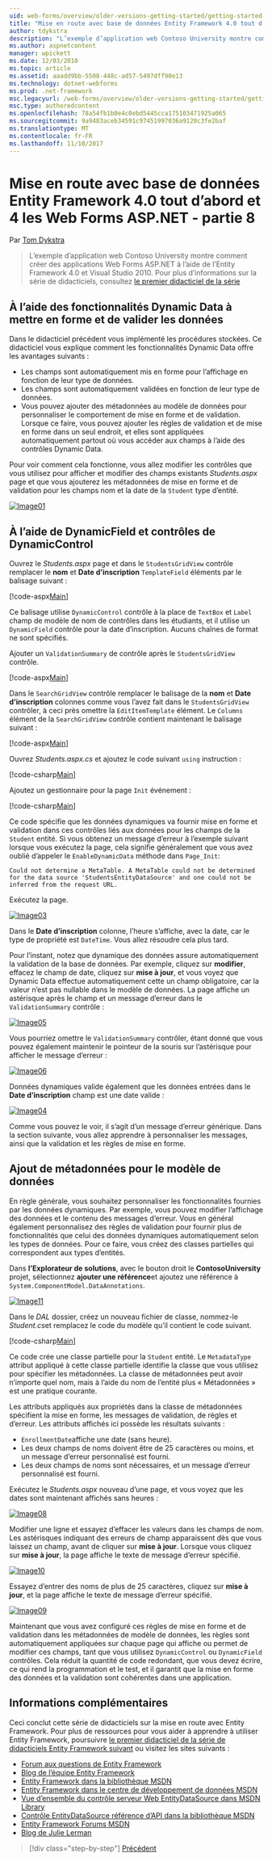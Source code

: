 ```yaml
---
uid: web-forms/overview/older-versions-getting-started/getting-started-with-ef/the-entity-framework-and-aspnet-getting-started-part-8
title: "Mise en route avec base de données Entity Framework 4.0 tout d’abord et 4 d’ASP.NET Web Forms - partie 8 | Documents Microsoft"
author: tdykstra
description: "L’exemple d’application web Contoso University montre comment créer des applications Web Forms ASP.NET à l’aide d’Entity Framework. L’exemple d’application est en cours..."
ms.author: aspnetcontent
manager: wpickett
ms.date: 12/03/2010
ms.topic: article
ms.assetid: aaadd9bb-5508-448c-ad57-5497dff90e13
ms.technology: dotnet-webforms
ms.prod: .net-framework
msc.legacyurl: /web-forms/overview/older-versions-getting-started/getting-started-with-ef/the-entity-framework-and-aspnet-getting-started-part-8
msc.type: authoredcontent
ms.openlocfilehash: 78a54fb1b0e4c0ebd5445cca175103471925a065
ms.sourcegitcommit: 9a9483aceb34591c97451997036a9120c3fe2baf
ms.translationtype: MT
ms.contentlocale: fr-FR
ms.lasthandoff: 11/10/2017
---
```

<a name="getting-started-with-entity-framework-40-database-first-and-aspnet-4-web-forms---part-8"></a>Mise en route avec base de données Entity Framework 4.0 tout d’abord et 4 les Web Forms ASP.NET - partie 8
====================
Par [Tom Dykstra](https://github.com/tdykstra)

> L’exemple d’application web Contoso University montre comment créer des applications Web Forms ASP.NET à l’aide de l’Entity Framework 4.0 et Visual Studio 2010. Pour plus d’informations sur la série de didacticiels, consultez [le premier didacticiel de la série](the-entity-framework-and-aspnet-getting-started-part-1.md)


## <a name="using-dynamic-data-functionality-to-format-and-validate-data"></a>À l’aide des fonctionnalités Dynamic Data à mettre en forme et de valider les données

Dans le didacticiel précédent vous implémenté les procédures stockées. Ce didacticiel vous explique comment les fonctionnalités Dynamic Data offre les avantages suivants :

- Les champs sont automatiquement mis en forme pour l’affichage en fonction de leur type de données.
- Les champs sont automatiquement validées en fonction de leur type de données.
- Vous pouvez ajouter des métadonnées au modèle de données pour personnaliser le comportement de mise en forme et de validation. Lorsque ce faire, vous pouvez ajouter les règles de validation et de mise en forme dans un seul endroit, et elles sont appliquées automatiquement partout où vous accéder aux champs à l’aide des contrôles Dynamic Data.

Pour voir comment cela fonctionne, vous allez modifier les contrôles que vous utilisez pour afficher et modifier des champs existants *Students.aspx* page et que vous ajouterez les métadonnées de mise en forme et de validation pour les champs nom et la date de la `Student` type d’entité.

[![Image01](the-entity-framework-and-aspnet-getting-started-part-8/_static/image2.png)](the-entity-framework-and-aspnet-getting-started-part-8/_static/image1.png)

## <a name="using-dynamicfield-and-dynamiccontrol-controls"></a>À l’aide de DynamicField et contrôles de DynamicControl

Ouvrez le *Students.aspx* page et dans le `StudentsGridView` contrôle remplacer le **nom** et **Date d’inscription** `TemplateField` éléments par le balisage suivant :

[!code-aspx[Main](the-entity-framework-and-aspnet-getting-started-part-8/samples/sample1.aspx)]

Ce balisage utilise `DynamicControl` contrôle à la place de `TextBox` et `Label` champ de modèle de nom de contrôles dans les étudiants, et il utilise un `DynamicField` contrôle pour la date d’inscription. Aucuns chaînes de format ne sont spécifiés.

Ajouter un `ValidationSummary` de contrôle après le `StudentsGridView` contrôle.

[!code-aspx[Main](the-entity-framework-and-aspnet-getting-started-part-8/samples/sample2.aspx)]

Dans le `SearchGridView` contrôle remplacer le balisage de la **nom** et **Date d’inscription** colonnes comme vous l’avez fait dans le `StudentsGridView` contrôler, à ceci près omettre la `EditItemTemplate` élément. Le `Columns` élément de la `SearchGridView` contrôle contient maintenant le balisage suivant :

[!code-aspx[Main](the-entity-framework-and-aspnet-getting-started-part-8/samples/sample3.aspx)]

Ouvrez *Students.aspx.cs* et ajoutez le code suivant `using` instruction :

[!code-csharp[Main](the-entity-framework-and-aspnet-getting-started-part-8/samples/sample4.cs)]

Ajoutez un gestionnaire pour la page `Init` événement :

[!code-csharp[Main](the-entity-framework-and-aspnet-getting-started-part-8/samples/sample5.cs)]

Ce code spécifie que les données dynamiques va fournir mise en forme et validation dans ces contrôles liés aux données pour les champs de la `Student` entité. Si vous obtenez un message d’erreur à l’exemple suivant lorsque vous exécutez la page, cela signifie généralement que vous avez oublié d’appeler le `EnableDynamicData` méthode dans `Page_Init`:

`Could not determine a MetaTable. A MetaTable could not be determined for the data source 'StudentsEntityDataSource' and one could not be inferred from the request URL.`

Exécutez la page.

[![Image03](the-entity-framework-and-aspnet-getting-started-part-8/_static/image4.png)](the-entity-framework-and-aspnet-getting-started-part-8/_static/image3.png)

Dans le **Date d’inscription** colonne, l’heure s’affiche, avec la date, car le type de propriété est `DateTime`. Vous allez résoudre cela plus tard.

Pour l’instant, notez que dynamique des données assure automatiquement la validation de la base de données. Par exemple, cliquez sur **modifier**, effacez le champ de date, cliquez sur **mise à jour**, et vous voyez que Dynamic Data effectue automatiquement cette un champ obligatoire, car la valeur n’est pas nullable dans le modèle de données. La page affiche un astérisque après le champ et un message d’erreur dans le `ValidationSummary` contrôle :

[![Image05](the-entity-framework-and-aspnet-getting-started-part-8/_static/image6.png)](the-entity-framework-and-aspnet-getting-started-part-8/_static/image5.png)

Vous pourriez omettre le `ValidationSummary` contrôler, étant donné que vous pouvez également maintenir le pointeur de la souris sur l’astérisque pour afficher le message d’erreur :

[![Image06](the-entity-framework-and-aspnet-getting-started-part-8/_static/image8.png)](the-entity-framework-and-aspnet-getting-started-part-8/_static/image7.png)

Données dynamiques valide également que les données entrées dans le **Date d’inscription** champ est une date valide :

[![Image04](the-entity-framework-and-aspnet-getting-started-part-8/_static/image10.png)](the-entity-framework-and-aspnet-getting-started-part-8/_static/image9.png)

Comme vous pouvez le voir, il s’agit d’un message d’erreur générique. Dans la section suivante, vous allez apprendre à personnaliser les messages, ainsi que la validation et les règles de mise en forme.

## <a name="adding-metadata-to-the-data-model"></a>Ajout de métadonnées pour le modèle de données

En règle générale, vous souhaitez personnaliser les fonctionnalités fournies par les données dynamiques. Par exemple, vous pouvez modifier l’affichage des données et le contenu des messages d’erreur. Vous en général également personnalisez des règles de validation pour fournir plus de fonctionnalités que celui des données dynamiques automatiquement selon les types de données. Pour ce faire, vous créez des classes partielles qui correspondent aux types d’entités.

Dans **l’Explorateur de solutions**, avec le bouton droit le **ContosoUniversity** projet, sélectionnez **ajouter une référence**et ajoutez une référence à `System.ComponentModel.DataAnnotations`.

[![Image11](the-entity-framework-and-aspnet-getting-started-part-8/_static/image12.png)](the-entity-framework-and-aspnet-getting-started-part-8/_static/image11.png)

Dans le *DAL* dossier, créez un nouveau fichier de classe, nommez-le *Student.cs*et remplacez le code du modèle qu’il contient le code suivant.

[!code-csharp[Main](the-entity-framework-and-aspnet-getting-started-part-8/samples/sample6.cs)]

Ce code crée une classe partielle pour la `Student` entité. Le `MetadataType` attribut appliqué à cette classe partielle identifie la classe que vous utilisez pour spécifier les métadonnées. La classe de métadonnées peut avoir n’importe quel nom, mais à l’aide du nom de l’entité plus « Métadonnées » est une pratique courante.

Les attributs appliqués aux propriétés dans la classe de métadonnées spécifient la mise en forme, les messages de validation, de règles et d’erreur. Les attributs affichés ici possède les résultats suivants :

- `EnrollmentDate`affiche une date (sans heure).
- Les deux champs de noms doivent être de 25 caractères ou moins, et un message d’erreur personnalisé est fourni.
- Les deux champs de noms sont nécessaires, et un message d’erreur personnalisé est fourni.

Exécutez le *Students.aspx* nouveau d’une page, et vous voyez que les dates sont maintenant affichés sans heures :

[![Image08](the-entity-framework-and-aspnet-getting-started-part-8/_static/image14.png)](the-entity-framework-and-aspnet-getting-started-part-8/_static/image13.png)

Modifier une ligne et essayez d’effacer les valeurs dans les champs de nom. Les astérisques indiquant des erreurs de champ apparaissent dès que vous laissez un champ, avant de cliquer sur **mise à jour**. Lorsque vous cliquez sur **mise à jour**, la page affiche le texte de message d’erreur spécifié.

[![Image10](the-entity-framework-and-aspnet-getting-started-part-8/_static/image16.png)](the-entity-framework-and-aspnet-getting-started-part-8/_static/image15.png)

Essayez d’entrer des noms de plus de 25 caractères, cliquez sur **mise à jour**, et la page affiche le texte de message d’erreur spécifié.

[![Image09](the-entity-framework-and-aspnet-getting-started-part-8/_static/image18.png)](the-entity-framework-and-aspnet-getting-started-part-8/_static/image17.png)

Maintenant que vous avez configuré ces règles de mise en forme et de validation dans les métadonnées de modèle de données, les règles sont automatiquement appliquées sur chaque page qui affiche ou permet de modifier ces champs, tant que vous utilisez `DynamicControl` ou `DynamicField` contrôles. Cela réduit la quantité de code redondant, que vous devez écrire, ce qui rend la programmation et le test, et il garantit que la mise en forme des données et la validation sont cohérentes dans une application.

## <a name="more-information"></a>Informations complémentaires

Ceci conclut cette série de didacticiels sur la mise en route avec Entity Framework. Pour plus de ressources pour vous aider à apprendre à utiliser Entity Framework, poursuivre [le premier didacticiel de la série de didacticiels Entity Framework suivant](../continuing-with-ef/using-the-entity-framework-and-the-objectdatasource-control-part-1-getting-started.md) ou visitez les sites suivants :

- [Forum aux questions de Entity Framework](http://www.ef-faq.org/introduction.html)
- [Blog de l’équipe Entity Framework](https://blogs.msdn.com/b/adonet/)
- [Entity Framework dans la bibliothèque MSDN](https://msdn.microsoft.com/en-us/library/bb399572.aspx)
- [Entity Framework dans le centre de développement de données MSDN](https://msdn.microsoft.com/en-us/data/ef.aspx)
- [Vue d’ensemble du contrôle serveur Web EntityDataSource dans MSDN Library](https://msdn.microsoft.com/en-us/library/cc488502.aspx)
- [Contrôle EntityDataSource référence d’API dans la bibliothèque MSDN](https://msdn.microsoft.com/en-us/library/system.web.ui.webcontrols.entitydatasource.aspx)
- [Entity Framework Forums MSDN](https://social.msdn.microsoft.com/forums/en-US/adodotnetentityframework/)
- [Blog de Julie Lerman](http://thedatafarm.com/blog/)

>[!div class="step-by-step"]
[Précédent](the-entity-framework-and-aspnet-getting-started-part-7.md)
